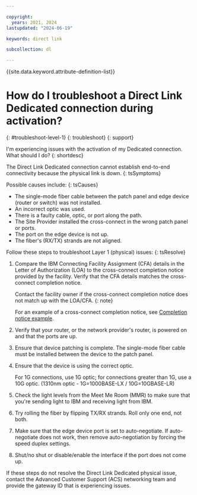 ```yaml
---

copyright:
  years: 2021, 2024
lastupdated: "2024-06-19"

keywords: direct link

subcollection: dl

---
```


{{site.data.keyword.attribute-definition-list}}

# How do I troubleshoot a Direct Link Dedicated connection during activation?
{: #troubleshoot-level-1}
{: troubleshoot}
{: support}

I'm experiencing issues with the activation of my Dedicated connection. What should I do?
{: shortdesc}

The Direct Link Dedicated connection cannot establish end-to-end connectivity because the physical link is down.
{: tsSymptoms}

Possible causes include:
{: tsCauses}

* The single-mode fiber cable between the patch panel and edge device (router or switch) was not installed.
* An incorrect optic was used.
* There is a faulty cable, optic, or port along the path.
* The Site Provider installed the cross-connect in the wrong patch panel or ports.
* The port on the edge device is not up.
* The fiber's (RX/TX) strands are not aligned.

Follow these steps to troubleshoot Layer 1 (physical) issues:
{: tsResolve}

1. Compare the IBM Connecting Facility Assignment (CFA) details in the Letter of Authorization (LOA) to the cross-connect completion notice provided by the facility. Verify that the CFA details matches the cross-connect completion notice.

    Contact the facility owner if the cross-connect completion notice does not match up with the LOA/CFA.
    {: note}

    For an example of a cross-connect completion notice, see [Completion notice example](/docs/dl?topic=dl-completion-notice-example).

1. Verify that your router, or the network provider's router, is powered on and that the ports are up.
1. Ensure that device patching is complete. The single-mode fiber cable must be installed between the device to the patch panel.
1. Ensure that the device is using the correct optic.

    For 1G connections, use 1G optic; for connections greater than 1G, use a 10G optic. (1310nm optic - 1G=1000BASE-LX / 10G=10GBASE-LR)

1. Check the light levels from the Meet Me Room (MMR) to make sure that you're sending light to IBM and receiving light from IBM.
1. Try rolling the fiber by flipping TX/RX strands. Roll only one end, not both.
1. Make sure that the edge device port is set to auto-negotiate. If auto-negotiate does not work, then remove auto-negotiation by forcing the speed duplex settings.
1. Shut/no shut or disable/enable the interface if the port does not come up.

If these steps do not resolve the Direct Link Dedicated physical issue, contact the Advanced Customer Support (ACS) networking team and provide the gateway ID that is experiencing issues.
